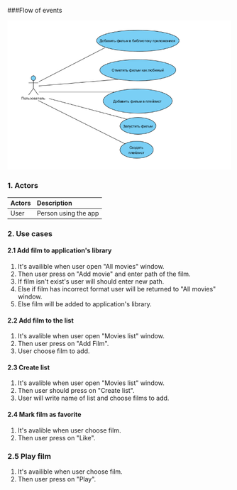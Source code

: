 ###Flow of events

![Flow of events](https://github.com/ussnik209/FilmManager/blob/master/Diagrams/use%20case.png)

### 1. Actors

| Actors | Description |
|:--|:--|
| User | Person using the app |

### 2. Use cases
#### 2.1 Add film to application's library
1. It's availible when user open "All movies" window.
2. Then user press on "Add movie" and enter path of the film.
3. If film isn't exist's user will should enter new path.
4. Else if film has incorrect format user will be returned to "All movies" window.
5. Else film will be added to application's library.
#### 2.2 Add film to the list
1. It's avalible when user open "Movies list" window.
2. Then user press on "Add Film".
3. User choose film to add.
#### 2.3 Create list
1. It's avalible when user open "Movies list" window.
2. Then user should press on "Create list".
3. User will write name of list and choose films to add.
#### 2.4 Mark film as favorite
1. It's avalible when user choose film.
2. Then user press on "Like".
### 2.5 Play film
1. It's availible when user choose film.
2. Then user press on "Play".
